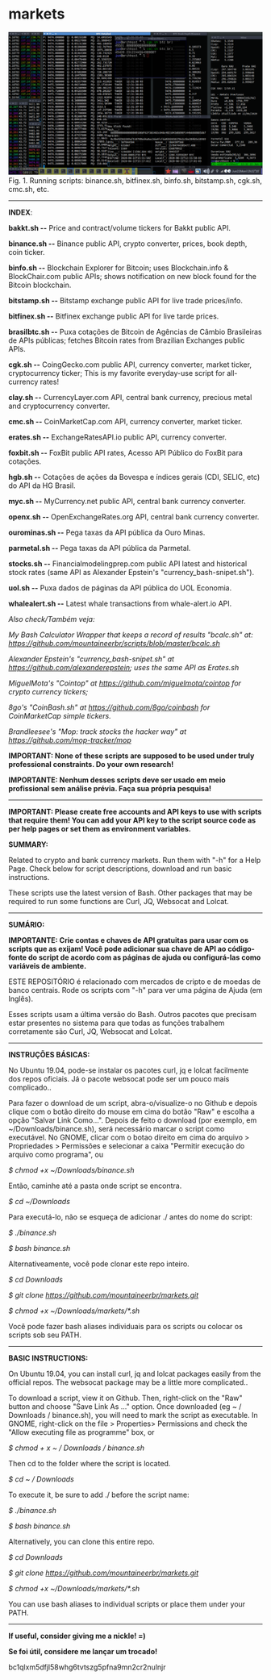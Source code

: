 # markets
![ScreenShot](https://github.com/mountaineerbr/markets/blob/master/git_screenshot1.png)
Fig. 1. Running scripts: binance.sh, bitfinex.sh, binfo.sh, bitstamp.sh, cgk.sh, cmc.sh, etc.

-------------------------------------------------------------------------------------------------

<b>INDEX</b>:

<b>bakkt.sh --</b> Price and contract/volume tickers for Bakkt public API.

<b>binance.sh --</b>  Binance public API, crypto converter, prices, book depth, coin ticker.

<b>binfo.sh --</b> Blockchain Explorer for Bitcoin; uses Blockchain.info & BlockChair.com public APIs; shows notification on new block found for the Bitcoin blockchain.

<b>bitstamp.sh --</b> Bitstamp exchange public API for live trade prices/info.

<b>bitfinex.sh --</b> Bitfinex exchange public API for live tarde prices.

<b>brasilbtc.sh --</b> Puxa cotações de Bitcoin de Agências de Câmbio Brasileiras de APIs públicas; fetches Bitcoin rates from Brazilian Exchanges public APIs.

<b>cgk.sh --</b> CoingGecko.com public API, currency converter, market ticker, cryptocurrency ticker;
This is my favorite everyday-use script for all-currency rates!

<b>clay.sh --</b> CurrencyLayer.com API, central bank currency, precious metal and cryptocurrency converter.

<b>cmc.sh --</b>  CoinMarketCap.com API, currency converter, market ticker.

<b>erates.sh --</b> ExchangeRatesAPI.io public API, currency converter.

<b>foxbit.sh --</b> FoxBit public API rates, Acesso API Público do FoxBit para cotações.

<b>hgb.sh --</b> Cotações de ações da Bovespa e índices gerais (CDI, SELIC, etc) do API da HG Brasil.

<b>myc.sh --</b> MyCurrency.net public API, central bank currency converter.

<b>openx.sh --</b> OpenExchangeRates.org API, central bank currency converter.

<b>ourominas.sh --</b> Pega taxas da API pública da Ouro Minas.

<b>parmetal.sh --</b> Pega taxas da API pública da Parmetal.

<b>stocks.sh --</b> Financialmodelingprep.com public API latest and historical stock rates (same API as Alexander Epstein's "currency_bash-snipet.sh").

<b>uol.sh --</b> Puxa dados de páginas da API pública do UOL Economia.

<b>whalealert.sh --</b> Latest whale transactions from whale-alert.io API.

<i>Also check/Também veja:

My Bash Calculator Wrapper that keeps a record of results "bcalc.sh" at: https://github.com/mountaineerbr/scripts/blob/master/bcalc.sh

Alexander Epstein's "currency_bash-snipet.sh" at <https://github.com/alexanderepstein>; uses the same API as Erates.sh

MiguelMota's "Cointop" at <https://github.com/miguelmota/cointop> for crypto currency tickers;

8go's "CoinBash.sh" at <https://github.com/8go/coinbash> for CoinMarketCap simple tickers.

Brandleesee's "Mop: track stocks the hacker way" at https://github.com/mop-tracker/mop</i>

<b>IMPORTANT: None of these scripts are supposed to be used under truly professional constraints. Do your own research!

IMPORTANTE: Nenhum desses scripts deve ser usado em meio profissional sem análise prévia. Faça sua própria pesquisa!</b>

-------------------------------------------------------------------------------------------------

<b>IMPORTANT: Please create free accounts and API keys to use with scripts that require them! You can add your API key to the script source code as per help pages or set them as environment variables.</b>
  
<b>SUMMARY:</b>

Related to crypto and bank currency markets. Run them with "-h" for a Help Page. Check below for script descriptions, download and run basic instructions.

These scripts use the latest version of Bash. Other packages that may be required to run some functions are Curl, JQ, Websocat and Lolcat.

-------------------------------------------------------------------------------------------------

<b>SUMÁRIO:</b>

<b>IMPORTANTE: Crie contas e chaves de API gratuitas para usar com os scripts que as exijam! Você pode adicionar sua chave de API ao código-fonte do script de acordo com as páginas de ajuda ou configurá-las como variáveis de ambiente.</b>

ESTE REPOSITÓRIO é relacionado com mercados de cripto e de moedas de banco centrais. Rode os scripts com "-h" para ver uma página de Ajuda (em Inglês).

Esses scripts usam a última versão do Bash. Outros pacotes que precisam estar presentes no sistema para que todas as funções trabalhem corretamente são Curl, JQ, Websocat and Lolcat.

-------------------------------------------------------------------------------------------------

<b>INSTRUÇÕES BÁSICAS:</b>

No Ubuntu 19.04, pode-se instalar os pacotes curl, jq e lolcat facilmente dos repos oficiais. Já o pacote websocat pode ser um pouco mais complicado..

Para fazer o download de um script, abra-o/visualize-o no Github e depois clique com o botão direito do mouse em cima do botão "Raw" e escolha a opção "Salvar Link Como...". Depois de feito o download (por exemplo, em ~/Downloads/binance.sh), será necessário marcar o script como executável. No GNOME, clicar com o botao direito em cima do arquivo > Propriedades > Permissões e selecionar a caixa "Permitir execução do arquivo como programa", ou

<i>$ chmod +x ~/Downloads/binance.sh</i>

Então, caminhe até a pasta onde script se encontra.

<i>$ cd ~/Downloads</i>

Para executá-lo, não se esqueça de adicionar ./ antes do nome do script:

<i>$ ./binance.sh

$ bash binance.sh</i>

Alternativeamente, você pode clonar este repo inteiro.

<i>$ cd Downloads

$ git clone https://github.com/mountaineerbr/markets.git

$ chmod +x ~/Downloads/markets/*.sh</i>

Você pode fazer bash aliases individuais para os scripts ou colocar os scripts sob seu PATH.

-------------------------------------------------------------------------------------------------

<b>BASIC INSTRUCTIONS:</b>

On Ubuntu 19.04, you can install curl, jq and lolcat packages easily from the official repos. The websocat package may be a little more complicated..

To download a script, view it on Github. Then, right-click on the "Raw" button and choose "Save Link As ..." option. Once downloaded (eg ~ / Downloads / binance.sh), you will need to mark the script as executable. In GNOME, right-click on the file > Properties> Permissions and check the "Allow executing file as programme" box, or

<i>$ chmod + x ~ / Downloads / binance.sh</i>

Then cd to the folder where the script is located.

<i>$ cd ~ / Downloads</i>

To execute it, be sure to add ./ before the script name:

<i>$ ./binance.sh
  
$ bash binance.sh</i>

Alternatively, you can clone this entire repo.

<i>$ cd Downloads

$ git clone https://github.com/mountaineerbr/markets.git

$ chmod +x ~/Downloads/markets/*.sh</i>

You can use bash aliases to individual scripts or place them under your PATH.

-------------------------------------------------------------------------------------------------

<b>If useful, consider giving me a nickle! =)
  
Se foi útil, considere me lançar um trocado!</b>

bc1qlxm5dfjl58whg6tvtszg5pfna9mn2cr2nulnjr
